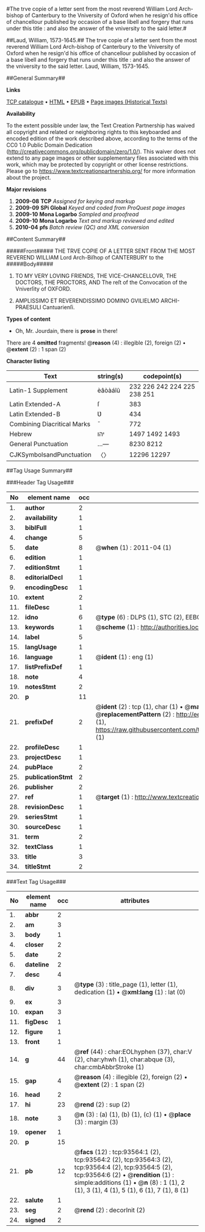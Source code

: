 #The trve copie of a letter sent from the most reverend William Lord Arch-bishop of Canterbury to the Vniversity of Oxford when he resign'd his office of chancellour published by occasion of a base libell and forgery that runs under this title : and also the answer of the vniversity to the said letter.#

##Laud, William, 1573-1645.##
The trve copie of a letter sent from the most reverend William Lord Arch-bishop of Canterbury to the Vniversity of Oxford when he resign'd his office of chancellour published by occasion of a base libell and forgery that runs under this title : and also the answer of the vniversity to the said letter.
Laud, William, 1573-1645.

##General Summary##

**Links**

[TCP catalogue](http://www.ota.ox.ac.uk/tcp/)  • 
[HTML](http://tei.it.ox.ac.uk/tcp/Texts-HTML/free/A49/A49718.html)  • 
[EPUB](http://tei.it.ox.ac.uk/tcp/Texts-EPUB/free/A49/A49718.epub) • 
[Page images (Historical Texts)](https://historicaltexts.jisc.ac.uk/eebo-12764878e)

**Availability**

To the extent possible under law, the Text Creation Partnership has waived all copyright and related or neighboring rights to this keyboarded and encoded edition of the work described above, according to the terms of the CC0 1.0 Public Domain Dedication (http://creativecommons.org/publicdomain/zero/1.0/). This waiver does not extend to any page images or other supplementary files associated with this work, which may be protected by copyright or other license restrictions. Please go to https://www.textcreationpartnership.org/ for more information about the project.

**Major revisions**

1. __2009-08__ __TCP__ *Assigned for keying and markup*
1. __2009-09__ __SPi Global__ *Keyed and coded from ProQuest page images*
1. __2009-10__ __Mona Logarbo__ *Sampled and proofread*
1. __2009-10__ __Mona Logarbo__ *Text and markup reviewed and edited*
1. __2010-04__ __pfs__ *Batch review (QC) and XML conversion*

##Content Summary##

#####Front#####
THE TRVE COPIE OF A LETTER SENT FROM THE MOST REVEREND WILLIAM Lord Arch-Biſhop of CANTERBURY to the
#####Body#####

1. TO MY VERY LOVING FRIENDS, THE VICE-CHANCELLOVR, THE DOCTORS, THE PROCTORS, AND The reſt of the Convocation of the Vniverſity of OXFORD.

1. AMPLISSIMO ET REVERENDISSIMO DOMINO GVILIELMO ARCHI-PRAESULI Cantuarienſi.

**Types of content**

  * Oh, Mr. Jourdain, there is **prose** in there!

There are 4 **omitted** fragments! 
 @__reason__ (4) : illegible (2), foreign (2)  •  @__extent__ (2) : 1 span (2)

**Character listing**


|Text|string(s)|codepoint(s)|
|---|---|---|
|Latin-1 Supplement|èâòàáîû|232 226 242 224 225 238 251|
|Latin Extended-A|ſ|383|
|Latin Extended-B|Ʋ|434|
|Combining             Diacritical Marks|̄|772|
|Hebrew|יהו|1497 1492 1493|
|General Punctuation|…—|8230 8212|
|CJKSymbolsandPunctuation|〈〉|12296 12297|

##Tag Usage Summary##

###Header Tag Usage###

|No|element name|occ|attributes|
|---|---|---|---|
|1.|__author__|2||
|2.|__availability__|1||
|3.|__biblFull__|1||
|4.|__change__|5||
|5.|__date__|8| @__when__ (1) : 2011-04 (1)|
|6.|__edition__|1||
|7.|__editionStmt__|1||
|8.|__editorialDecl__|1||
|9.|__encodingDesc__|1||
|10.|__extent__|2||
|11.|__fileDesc__|1||
|12.|__idno__|6| @__type__ (6) : DLPS (1), STC (2), EEBO-CITATION (1), OCLC (1), VID (1)|
|13.|__keywords__|1| @__scheme__ (1) : http://authorities.loc.gov/ (1)|
|14.|__label__|5||
|15.|__langUsage__|1||
|16.|__language__|1| @__ident__ (1) : eng (1)|
|17.|__listPrefixDef__|1||
|18.|__note__|4||
|19.|__notesStmt__|2||
|20.|__p__|11||
|21.|__prefixDef__|2| @__ident__ (2) : tcp (1), char (1)  •  @__matchPattern__ (2) : ([0-9\-]+):([0-9IVX]+) (1), (.+) (1)  •  @__replacementPattern__ (2) : http://eebo.chadwyck.com/downloadtiff?vid=$1&page=$2 (1), https://raw.githubusercontent.com/textcreationpartnership/Texts/master/tcpchars.xml#$1 (1)|
|22.|__profileDesc__|1||
|23.|__projectDesc__|1||
|24.|__pubPlace__|2||
|25.|__publicationStmt__|2||
|26.|__publisher__|2||
|27.|__ref__|1| @__target__ (1) : http://www.textcreationpartnership.org/docs/. (1)|
|28.|__revisionDesc__|1||
|29.|__seriesStmt__|1||
|30.|__sourceDesc__|1||
|31.|__term__|2||
|32.|__textClass__|1||
|33.|__title__|3||
|34.|__titleStmt__|2||


###Text Tag Usage###

|No|element name|occ|attributes|
|---|---|---|---|
|1.|__abbr__|2||
|2.|__am__|3||
|3.|__body__|1||
|4.|__closer__|2||
|5.|__date__|2||
|6.|__dateline__|2||
|7.|__desc__|4||
|8.|__div__|3| @__type__ (3) : title_page (1), letter (1), dedication (1)  •  @__xml:lang__ (1) : lat (0)|
|9.|__ex__|3||
|10.|__expan__|3||
|11.|__figDesc__|1||
|12.|__figure__|1||
|13.|__front__|1||
|14.|__g__|44| @__ref__ (44) : char:EOLhyphen (37), char:V (2), char:yhwh (1), char:abque (3), char:cmbAbbrStroke (1)|
|15.|__gap__|4| @__reason__ (4) : illegible (2), foreign (2)  •  @__extent__ (2) : 1 span (2)|
|16.|__head__|2||
|17.|__hi__|23| @__rend__ (2) : sup (2)|
|18.|__note__|3| @__n__ (3) : (a) (1), (b) (1), (c) (1)  •  @__place__ (3) : margin (3)|
|19.|__opener__|1||
|20.|__p__|15||
|21.|__pb__|12| @__facs__ (12) : tcp:93564:1 (2), tcp:93564:2 (2), tcp:93564:3 (2), tcp:93564:4 (2), tcp:93564:5 (2), tcp:93564:6 (2)  •  @__rendition__ (1) : simple:additions (1)  •  @__n__ (8) : 1 (1), 2 (1), 3 (1), 4 (1), 5 (1), 6 (1), 7 (1), 8 (1)|
|22.|__salute__|1||
|23.|__seg__|2| @__rend__ (2) : decorInit (2)|
|24.|__signed__|2||
